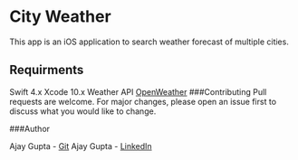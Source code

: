 # City Weather
This app is an iOS application to search weather forecast of multiple cities.
## Requirments
Swift 4.x
Xcode 10.x
Weather API [OpenWeather]( https://openweathermap.org/forecast5)
###Contributing
Pull requests are welcome. For major changes, please open an issue first to discuss what you would like to change.

###Author

Ajay Gupta -  [Git](https://github.com/ajaygupta201010)
Ajay Gupta -  [LinkedIn]( https://in.linkedin.com/in/ajay-gupta-6a4a5a5b)
